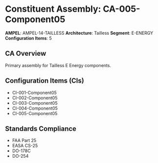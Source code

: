 # Constituent Assembly: CA-005-Component05

**AMPEL**: AMPEL-14-TAILLESS
**Architecture**: Tailless
**Segment**: E-ENERGY
**Configuration Items**: 5

## CA Overview
Primary assembly for Tailless E Energy components.

## Configuration Items (CIs)
- CI-001-Component05
- CI-002-Component05
- CI-003-Component05
- CI-004-Component05
- CI-005-Component05

## Standards Compliance
- FAA Part 25
- EASA CS-25
- DO-178C
- DO-254

